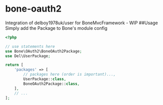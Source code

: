 # bone-oauth2
Integration of delboy1978uk/user for BoneMvcFramework - WIP
##Usage
Simply add the Package to Bone's module config
```php
<?php

// use statements here
use Bone\OAuth2\BoneOAuth2Package;
use Del\UserPackage;

return [
    'packages' => [
        // packages here (order is important)...,
        UserPackage::class,
        BoneOAuth2Package::class,
    ],
    // ...
];

